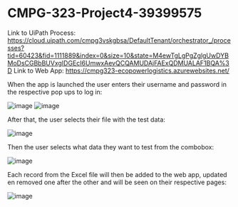 # CMPG-323-Project4-39399575

Link to UiPath Process: https://cloud.uipath.com/cmpg3vskgbsa/DefaultTenant/orchestrator_/processes?tid=60423&fid=1111889&index=0&size=10&state=M4ewTgLgPgZglgUwDYBMoDsCGBbBUVxgIDGEcI6UmwxAevQCQAMUDAjFAExQDMUALAF1BQA%3D
Link to Web App: https://cmpg323-ecopowerlogistics.azurewebsites.net/

When the app is launched the user enters their username and password in the respective pop ups to log in:

![image](https://github.com/Adriaan0108/CMPG-323-Project4-39399575/assets/112950444/62d06f37-e558-4455-b0b3-4cafd0fc511b)
![image](https://github.com/Adriaan0108/CMPG-323-Project4-39399575/assets/112950444/d8e859b1-33c9-4e7c-924d-34280a08edea)

After that, the user selects their file with the test data:

![image](https://github.com/Adriaan0108/CMPG-323-Project4-39399575/assets/112950444/d0de4080-2e67-45be-b68d-42e34d5ff250)

Then the user selects what data they want to test from the combobox:

![image](https://github.com/Adriaan0108/CMPG-323-Project4-39399575/assets/112950444/30d11023-f30f-4b4c-9f5f-9f6052ebde7d)

Each record from the Excel file will then be added to the web app, updated en removed one after the other and will be seen on their respective pages:

![image](https://github.com/Adriaan0108/CMPG-323-Project4-39399575/assets/112950444/c14fdb30-c9e7-43ee-ac28-fb9acbe0931f)
